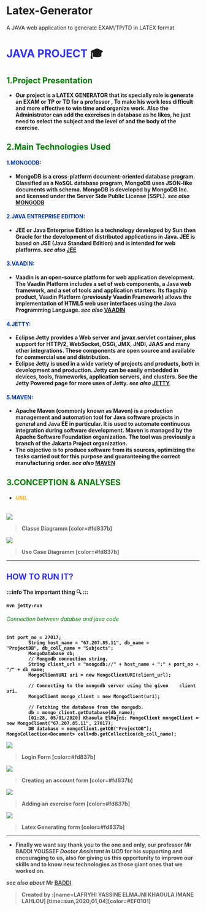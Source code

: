 # Latex-Generator
A JAVA web application to generate EXAM/TP/TD in LATEX format
# <strong style="color: blue; opacity: 0.80">**JAVA PROJECT**</strong> :mortar_board: 
## <span style="color:green "> 1.Project Presentation</span>
* <strong style="color:dark">Our project is a LATEX GENERATOR that its specially role is generate an EXAM or TP or TD for a professor , To make his work less difficult and more effective to win time and organize work.
Also the Administrator can add the exercises in database as he likes, he just need to select the subject and the level of and the body of the exercise.
 ## <span style="color:green">2.Main Technologies Used</span>
 #### <span style="color:#0036ad"> 1.MONGODB:</span>
 
 * <strong style="color:dark">MongoDB is a cross-platform document-oriented database program. Classified as a NoSQL database program, MongoDB uses JSON-like documents with schema. MongoDB is developed by MongoDB Inc. and licensed under the Server Side Public License (SSPL).
 *see also* [MONGODB](https://mongodb.com)
#### <span style="color:#0036ad"> 2.JAVA ENTREPRISE EDITION:</span>

* <strong style="color:dark">JEE or Java Enterprise Edition is a technology developed by Sun then Oracle for the development of distributed applications in Java. JEE is based on JSE (Java Standard Edition) and is intended for web platforms.
*see also* [JEE](https://JEE.com)
#### <span style="color:#0036ad"> 3.VAADIN:</span>
* <strong style="color:dark">Vaadin is an open-source platform for web application development. The Vaadin Platform includes a set of web components, a Java web framework, and a set of tools and application starters. Its flagship product, Vaadin Platform (previously Vaadin Framework) allows the implementation of HTML5 web user interfaces using the Java Programming Language.
*see also* [VAADIN](https://vaadin.com)
#### <span style="color:#0036ad"> 4.JETTY:</span>
* <strong style="color:dark">Eclipse Jetty provides a Web server and javax.servlet container, plus support for HTTP/2, WebSocket, OSGi, JMX, JNDI, JAAS and many other integrations. These components are open source and available for commercial use and distribution.
* <strong style="color:dark">Eclipse Jetty is used in a wide variety of projects and products, both in development and production. Jetty can be easily embedded in devices, tools, frameworks, application servers, and clusters. See the Jetty Powered page for more uses of Jetty.
*see also* [JETTY](https://jetty.com)
#### <span style="color:#0036ad"> 5.MAVEN:</span>
* <strong style="color:dark">Apache Maven (commonly known as Maven) is a production management and automation tool for Java software projects in general and Java EE in particular. It is used to automate continuous integration during software development. Maven is managed by the Apache Software Foundation organization. The tool was previously a branch of the Jakarta Project organization.
* <strong style="color:dark">The objective is to produce software from its sources, optimizing the tasks carried out for this purpose and guaranteeing the correct manufacturing order.
*see also* [MAVEN]( http://maven.apache.org)
 ## <span style="color:green ">3.CONCEPTION & ANALYSES</span>
* ###### <strong style="color:orange; opacity: 0.80">UML</strong>
![](https://i.imgur.com/u06rV0F.png)
> Classe Diagramm [color=#fd837b]

![](https://i.imgur.com/IAoVeTk.png)
> Use Case Diagramm [color=#fd837b]
 ---
## <strong style="color: blue; opacity: 0.80" >HOW TO RUN IT?   </strong>
:::info
The important thing :mag: 
:::
```bash=
mvn jetty:run
```
###### <span style="color:green "> Connection between databse and java code </span>
```java=
int port_no = 27017;
        String host_name = "67.207.85.11", db_name =         "ProjectDB", db_coll_name = "Subjects";
        MongoDatabase db;
        // Mongodb connection string.
        String client_url = "mongodb://" + host_name + ":" + port_no + "/" + db_name;
        MongoClientURI uri = new MongoClientURI(client_url);

        // Connecting to the mongodb server using the given    client uri.
        MongoClient mongo_client = new MongoClient(uri);

        // Fetching the database from the mongodb.
        db = mongo_client.getDatabase(db_name);
        [01:28, 05/01/2020] Khaoula ElMajni: MongoClient mongoClient = new MongoClient("67.207.85.11", 27017);
        DB database = mongoClient.getDB("ProjectDB");
MongoCollection<Document> coll=db.getCollection(db_coll_name);
```
![](https://i.imgur.com/u0VHhPj.jpg)


>Login Form [color=#fd837b]

![](https://i.imgur.com/Sn6DxE7.jpg)
>Creating an account form [color=#fd837b]

![](https://i.imgur.com/NPMguLw.jpg)
>Adding an exercise form [color=#fd837b]

![](https://i.imgur.com/EhEKD5o.jpg)
>Latex Generating form [color=#fd837b]
---
* <strong style="color: dark ; opacity: 0.80">Finally we want say thank you to the one and only, our professor Mr BADDI YOUSSEF *Doctor Assistant in UCD* for his supporting  and encouraging to us, also for giving us this opportunity to improve our skills and to know new technologies as those giant ones that we worked on.

*see also about* Mr [BADDI](https://http://baddiyoussef.com/)
</strong>
> Created by :[name=LAFRYHI YASSINE ELMAJNI KHAOULA IMANE LAHLOU]
[time=sun,2020,01,04][color=#EF0101]